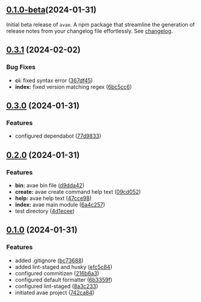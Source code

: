 ## [0.1.0-beta]()(2024-01-31)

Initial beta release of `avae`.
A npm package that streamline the generation of release notes from your changelog file effortlessly. See [changelog](https://github.com/zhid0399123/avae/blob/main/CHANGELOG.md).

## [0.3.1](https://github.com/zhid0399123/avae/compare/0.3.0...0.3.1) (2024-02-02)

### Bug Fixes

- **ci:** fixed syntax error ([367df45](https://github.com/zhid0399123/avae/commit/367df45e637e6316aeed4483775eafd9b4bb6e68))
- **index:** fixed version matching regex ([6bc5cc6](https://github.com/zhid0399123/avae/commit/6bc5cc6feaa51b5429fe469205eb39270c271ee7))

## [0.3.0](https://github.com/zhid0399123/avae/compare/0.2.0...0.3.0) (2024-01-31)

### Features

- configured dependabot ([77d9833](https://github.com/zhid0399123/avae/commit/77d98338e5e66f22f8f35186c563c2b5d02cfb6c))

## [0.2.0](https://github.com/zhid0399123/avae/compare/0.1.0...0.2.0) (2024-01-31)

### Features

- **bin:** avae bin file ([d9dda42](https://github.com/zhid0399123/avae/commit/d9dda42be14cc3d0680aaffd577ecc225e58fe76))
- **create:** avae create command help text ([09cd052](https://github.com/zhid0399123/avae/commit/09cd05245da50dbf9a5efd948b232be9a3c5f96c))
- **help:** avae help text ([47cce98](https://github.com/zhid0399123/avae/commit/47cce981675b840a91e62ff5e45f8e3fb76352da))
- **index:** avae main module ([6a4c257](https://github.com/zhid0399123/avae/commit/6a4c2577f654f202791c2c41501ce9ab0867d7ee))
- test directory ([4d1ecee](https://github.com/zhid0399123/avae/commit/4d1eceec94e75c0d37115a49550ed87efdecaf03))

## [0.1.0](https://github.com/zhid0399123/avae/compare/742ca84fedff4fbe91b69dd76554251d4c6d5827...0.1.0) (2024-01-31)

### Features

- added .gitignore ([bc73688](https://github.com/zhid0399123/avae/commit/bc736889ab3d2dec2d65863d64002ebfbdf3b9bf))
- added lint-staged and husky ([efc5c84](https://github.com/zhid0399123/avae/commit/efc5c847852296c89a5ee9e977115bc6fe75521c))
- configured commitizen ([216b6a3](https://github.com/zhid0399123/avae/commit/216b6a33b47e38a4ad2ac87e329a2db2be038b6b))
- configured default formatter ([6b3359f](https://github.com/zhid0399123/avae/commit/6b3359f2b32ad286601c056770552240e01768ad))
- configured lint-staged ([8a3c233](https://github.com/zhid0399123/avae/commit/8a3c233400104c442a9b08a00ecaaca92e11b832))
- initiated avae project ([742ca84](https://github.com/zhid0399123/avae/commit/742ca84fedff4fbe91b69dd76554251d4c6d5827))
